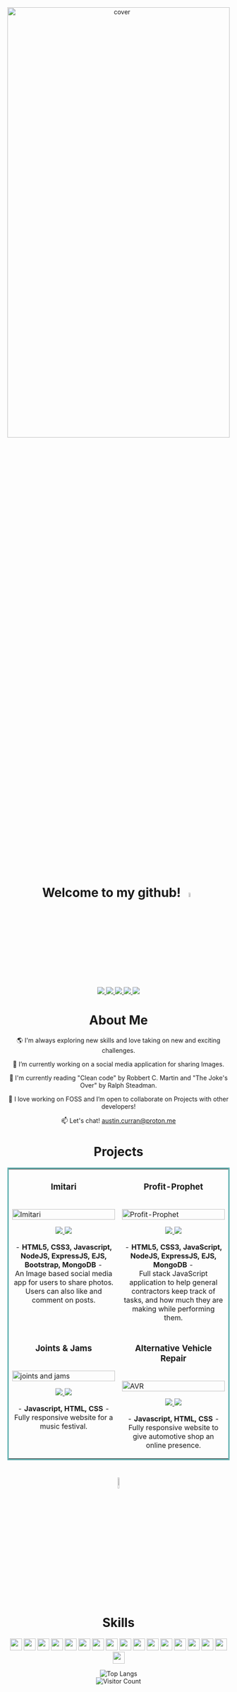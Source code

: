 <div align="center">
<img width="100%" height = "50%" src="https://i.postimg.cc/5N5H0T5y/Beige-Black-Geometric-Technology-Linked-In-Banner.png" alt="cover" />
</div>

<div align="center">
<h1>Welcome to my github! <img src = "https://raw.githubusercontent.com/MartinHeinz/MartinHeinz/master/wave.gif" width = 5%> </h1>
<p align="center">
  <a href="https://austincurran.com/" target="_blank">
    <img src="https://img.shields.io/static/v1?label=|&message=WEBSITE&color=d6d6d6&style=plastic&logo=react&logo-color=white"/>
  </a>
  <a href="https://www.linkedin.com/in/codingcurran/" target="_blank">
    <img src="https://img.shields.io/static/v1?label=|&message=LINKED-IN&color=a3a4a5&style=plastic&logo=linkedin&logo-color=white"/>
  </a>
  <a href="https://twitter.com/codingCurran" target="_blank">
    <img src="https://img.shields.io/static/v1?label=|&message=TWITTER&color=747576&style=plastic&logo=twitter&logo-color=white"/>
  </a>
  <a href="https://angel.co/u/austin-curran" target="_blank">
      <img src="https://img.shields.io/static/v1?label=|&message=ANGEL-LIST&color=47494a&style=plastic&logo=angellist&logo-color=white"/>
  </a>
  <a href="https://docs.google.com/document/d/1Nw5JLobvYTz59Ediu_9-VPbHeaGYQlwh/edit?usp=sharing&ouid=110615528329373204729&rtpof=true&sd=true" target="_blank">
      <img src="https://img.shields.io/static/v1?label=|&message=RESUME&color=1f2122&style=plastic&logo=react&logo-color=white"/>
  </a>
</p>

<h1> About Me </h1>
  
 🌎 I'm always exploring new skills and love taking on new and exciting challenges.

 🚧 I’m currently working on a social media application for sharing Images.

 📖 I'm currently reading "Clean code" by Robbert C. Martin and "The Joke's Over" by Ralph Steadman.

 🎏 I love working on FOSS and I’m open to collaborate on Projects with other developers!
  
 📫 Let's chat! austin.curran@proton.me

<h1 align="center">Projects</h1>
<table bordercolor="#66b2b2">
  
  <tr>
  <td width="50%" valign="top">
      <h3 align="center">Imitari</h3>
        <br />
        <a target="_blank" href="https://imitari.fly.dev/">
            <img src="https://i.ibb.co/JQ2MybK/imitari-Mock.jpg" width="100%" alt="Imitari"/>
        </a>
        <br />
        <p align="center">
          
  <a href="https://github.com/curranConcepts/imitari" target="_blank">
    <img src="https://img.shields.io/static/v1?label=|&message=REPO&color=23555f&style=plastic&logo=github&logo-color=white"/>
  </a>  
  <a href="https://imitari.fly.dev/" target="_blank">
    <img src="https://img.shields.io/static/v1?label=|&message=WEBSITE&color=cdf998&style=plastic&logo=wordpress&logo-color=white"/>
  </a>
      </p>
        <p align="center"> - <strong>HTML5, CSS3, Javascript, NodeJS, ExpressJS, EJS, Bootstrap, MongoDB </strong> - 
          <br>An Image based social media app for users to share photos. Users can also like and comment on posts.</p>
    </td>
  <td width="50%" valign="top">
      <h3 align="center">Profit-Prophet</h3>
        <br />
        <a target="_blank" href="https://profit-prophet.fly.dev">
            <img src="https://i.ibb.co/r0B8TW5/profit-Mock.jpg" width="100%" alt="Profit-Prophet"/>
        </a>
        <br />
        <p align="center">
          
  <a href="https://github.com/curranConcepts/profit-prophet.git" target="_blank">
    <img src="https://img.shields.io/static/v1?label=|&message=REPO&color=23555f&style=plastic&logo=github&logo-color=white"/>
  </a>  
  <a href="https://profit-prophet.fly.dev" target="_blank">
    <img src="https://img.shields.io/static/v1?label=|&message=WEBSITE&color=cdf998&style=plastic&logo=wordpress&logo-color=white"/>
  </a>
      </p>
        <p align="center"> - <strong>HTML5, CSS3, JavaScript, NodeJS, ExpressJS, EJS, MongoDB </strong> - 
          <br>Full stack JavaScript application to help general contractors keep track of tasks, and how much they are making while performing them.</p>
    </td>
  </tr>
  <td width="50%" valign="top">
      <h3 align="center">Joints & Jams</h3>
        <br />
      <a target="_blank" href="https://jointsnjamsmt.netlify.app/">
            <img src="https://i.ibb.co/19409Yv/jonts-Mock.jpg" width="100%"  alt="joints and jams"/>
        </a>
        <br />
        <p align="center">
          
  <a href="https://github.com/curranConcepts/joints-and-jams" target="_blank">
    <img src="https://img.shields.io/static/v1?label=|&message=REPO&color=23555f&style=plastic&logo=github&logo-color=white"/>
  </a>
  <a href="https://jointsnjamsmt.netlify.app" target="_blank">
    <img src="https://img.shields.io/static/v1?label=|&message=WEBSITE&color=cdf998&style=plastic&logo=wordpress&logo-color=white"/>
  </a>
      </p>
        <p align="center"> - <strong>Javascript, HTML, CSS</strong> - 
          <br>Fully responsive website for a music festival.</p>
    </td>
    <td width="50%" valign="top">
      <h3 align="center">Alternative Vehicle Repair</h3>
        <br />
        <a target="_blank" href="https://avrmissoula.netlify.app/index.html">
            <img src="https://i.ibb.co/dgzRXDj/avrMock.jpg" width="100%" alt="AVR"/>
        </a>
        <br />
        <p align="center">
          
  <a href="https://github.com/curranConcepts/alternative-vehicle-repair.git" target="_blank">
    <img src="https://img.shields.io/static/v1?label=|&message=REPO&color=23555f&style=plastic&logo=github&logo-color=white"/>
  </a>  
  <a href="https://avrmissoula.netlify.app/index.html" target="_blank">
    <img src="https://img.shields.io/static/v1?label=|&message=WEBSITE&color=cdf998&style=plastic&logo=wordpress&logo-color=white"/>
  </a>
      </p>
        <p align="center"> - <strong>Javascript, HTML, CSS</strong> - 
          <br>Fully responsive website to give automotive shop an online presence.</p>
    </td>
  </tr>
</table>

<h1><img src = "https://media2.giphy.com/media/QssGEmpkyEOhBCb7e1/giphy.gif?cid=ecf05e47a0n3gi1bfqntqmob8g9aid1oyj2wr3ds3mg700bl&rid=giphy.gif" width = 8%><br> Skills </h1>
  
 <p align="center">
    <img height= '27px' src="https://img.shields.io/static/v1?label=|&message=HTML5&color=f1f1f1&style=plastic&logo=html5"/>
    <img height= '27px' src="https://img.shields.io/static/v1?label=|&message=CSS3&color=e0e0e0&style=plastic&logo=css3"/>
    <img height= '27px' src="https://img.shields.io/static/v1?label=|&message=JAVASCRIPT&color=d0d0d0&style=plastic&logo=javascript"/>
    <img height= '27px' src="https://img.shields.io/static/v1?label=|&message=TYPESCRIPT&color=bfbfbf&style=plastic&logo=typescript"/>
    <img height= '27px' src="https://img.shields.io/static/v1?label=|&message=NODE.JS&color=afafaf&style=plastic&logo=node.js"/>
    <img height= '27px' src="https://img.shields.io/static/v1?label=|&message=EXPRESS&color=9f9f9f&style=plastic&logo=express"/>
    <img height= '27px' src="https://img.shields.io/static/v1?label=|&message=REACT.JS&color=909090&style=plastic&logo=react"/>
    <img height= '27px' src="https://img.shields.io/static/v1?label=|&message=PHP&color=808080&style=plastic&logo=php"/>
    <img height= '27px' src="https://img.shields.io/static/v1?label=|&message=GO&color=727272&style=plastic&logo=go"/>
    <img height= '27px' src="https://img.shields.io/static/v1?label=|&message=C SHARP&color=636363&style=plastic&logo=CSharp"/>
    <img height= '27px' src="https://img.shields.io/static/v1?label=|&message=LUA&color=555555&style=plastic&logo=lua"/>
    <img height= '27px' src="https://img.shields.io/static/v1?label=|&message=BASH&color=474747&style=plastic&logo=gnubash"/>
    <img height= '27px' src="https://img.shields.io/static/v1?label=|&message=MONGO-DB&color=3a3a3a&style=plastic&logo=mongodb"/>
    <img height= '27px' src="https://img.shields.io/static/v1?label=|&message=SQL&color=2d2d2d&style=plastic&logo=postgresql"/>
    <img height= '27px' src="https://img.shields.io/static/v1?label=|&message=GIT&color=202020&style=plastic&logo=git"/>
    <img height= '27px' src="https://img.shields.io/static/v1?label=|&message=DOCKER&color=141414&style=plastic&logo=docker"/>
    <img height= '27px' src="https://img.shields.io/static/v1?label=|&message=Linux&color=020202&style=plastic&logo=debian"/>
</p> 

![Top Langs](https://github-readme-stats.vercel.app/api/top-langs/?username=curranConcepts&layout=compact&theme=vue-dark&hide=scss,ejs)
<br />
![Visitor Count](https://profile-counter.glitch.me/curranConcepts/count.svg)




</div>

